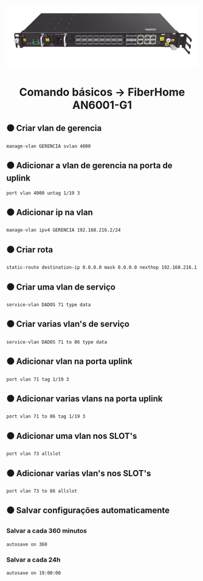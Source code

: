 <h1 align="center">
  <img alt="an6001" title="an6001" src="./img/an6001.png"/>
</h1>

<h1 align="center">Comando básicos -> FiberHome AN6001-G1</h1>

## ⚫ Criar vlan de gerencia
	manage-vlan GERENCIA svlan 4000

## ⚫ Adicionar a vlan de gerencia na porta de uplink
	port vlan 4000 untag 1/19 3

## ⚫ Adicionar ip na vlan
	manage-vlan ipv4 GERENCIA 192.168.216.2/24

## ⚫ Criar rota
	static-route destination-ip 0.0.0.0 mask 0.0.0.0 nexthop 192.168.216.1

## ⚫ Criar uma vlan de serviço
	service-vlan DADOS 71 type data

## ⚫ Criar varias vlan's de serviço
	service-vlan DADOS 71 to 86 type data

## ⚫ Adicionar vlan na porta uplink
	port vlan 71 tag 1/19 3

## ⚫ Adicionar varias vlans na porta uplink
	port vlan 71 to 86 tag 1/19 3

## ⚫ Adicionar uma vlan nos SLOT's
	port vlan 73 allslot

## ⚫ Adicionar varias vlan's nos SLOT's
	port vlan 73 to 86 allslot

## ⚫ Salvar configurações automaticamente
### Salvar a cada 360 minutos
	autosave on 360

### Salvar a cada 24h
	autosave on 19:00:00